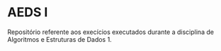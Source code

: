 # AEDS I
Repositório referente aos execícios executados durante a disciplina de Algoritmos e Estruturas de Dados 1.
